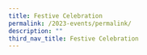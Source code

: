 ```yaml
---
title: Festive Celebration
permalink: /2023-events/permalink/
description: ""
third_nav_title: Festive Celebration
---
```

